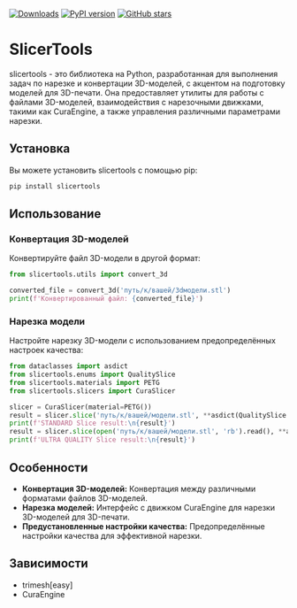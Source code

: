 [![Downloads](https://img.shields.io/pypi/dm/slicertools)](https://pypi.org/project/slicertools/)
[![PyPI version](https://img.shields.io/pypi/v/slicertools)](https://pypi.org/project/slicertools/)
[![GitHub stars](https://img.shields.io/github/stars/pysashapy/slicertools?style=social)](https://github.com/pysashapy/slicertools)
# SlicerTools

slicertools - это библиотека на Python, разработанная для выполнения задач по нарезке и конвертации 3D-моделей, с акцентом на подготовку моделей для 3D-печати. Она предоставляет утилиты для работы с файлами 3D-моделей, взаимодействия с нарезочными движками, такими как CuraEngine, а также управления различными параметрами нарезки.

## Установка

Вы можете установить slicertools с помощью pip:

```bash
pip install slicertools
```
## Использование
### Конвертация 3D-моделей
Конвертируйте файл 3D-модели в другой формат:

```python
from slicertools.utils import convert_3d

converted_file = convert_3d('путь/к/вашей/3dмодели.stl')
print(f'Конвертированный файл: {converted_file}')
```
### Нарезка модели
Настройте нарезку 3D-модели с использованием предопределённых настроек качества:

```python
from dataclasses import asdict
from slicertools.enums import QualitySlice
from slicertools.materials import PETG
from slicertools.slicers import CuraSlicer

slicer = CuraSlicer(material=PETG())
result = slicer.slice('путь/к/вашей/модели.stl', **asdict(QualitySlice.STANDARD))
print(f'STANDARD Slice result:\n{result}')
result = slicer.slice(open('путь/к/вашей/модели.stl', 'rb').read(), **asdict(QualitySlice.ULTRA_QUALITY))
print(f'ULTRA QUALITY Slice result:\n{result}')
```
## Особенности

- **Конвертация 3D-моделей:** Конвертация между различными форматами файлов 3D-моделей.
- **Нарезка моделей:** Интерфейс с движком CuraEngine для нарезки 3D-моделей для 3D-печати.
- **Предустановленные настройки качества:** Предопределённые настройки качества для эффективной нарезки.

## Зависимости

- trimesh[easy]
- CuraEngine